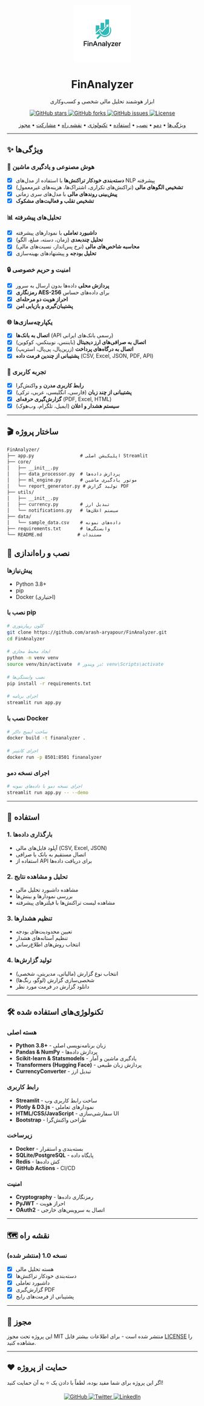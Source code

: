 <div align="center">
  <img src="https://raw.githubusercontent.com/arash-aryapour/FinAnalyzer/main/assets/logo.png" alt="FinAnalyzer Logo" width="150">

  <h1>FinAnalyzer</h1>

  <p>ابزار هوشمند تحلیل مالی شخصی و کسب‌وکاری</p>

  <p>
    <a href="https://github.com/arash-aryapour/FinAnalyzer/stargazers">
      <img src="https://img.shields.io/github/stars/arash-aryapour/FinAnalyzer?style=for-the-badge&logo=github&color=yellow" alt="GitHub stars">
    </a>
    <a href="https://github.com/arash-aryapour/FinAnalyzer/network">
      <img src="https://img.shields.io/github/forks/arash-aryapour/FinAnalyzer?style=for-the-badge&logo=github&color=blue" alt="GitHub forks">
    </a>
    <a href="https://github.com/arash-aryapour/FinAnalyzer/issues">
      <img src="https://img.shields.io/github/issues/arash-aryapour/FinAnalyzer?style=for-the-badge&logo=github&color=red" alt="GitHub issues">
    </a>
    <a href="https://github.com/arash-aryapour/FinAnalyzer/blob/main/LICENSE">
      <img src="https://img.shields.io/github/license/arash-aryapour/FinAnalyzer?style=for-the-badge&logo=github&color=green" alt="License">
    </a>
  </p>

  <p>
    <a href="#features">ویژگی‌ها</a> •
    <a href="#demo">دمو</a> •
    <a href="#installation">نصب</a> •
    <a href="#usage">استفاده</a> •
    <a href="#tech-stack">تکنولوژی</a> •
    <a href="#roadmap">نقشه راه</a> •
    <a href="#contributing">مشارکت</a> •
    <a href="#license">مجوز</a>
  </p>
</div>

---

## ✨ ویژگی‌ها

### 🧠 هوش مصنوعی و یادگیری ماشین
- [x] **دسته‌بندی خودکار تراکنش‌ها** با استفاده از مدل‌های NLP پیشرفته
- [x] **تشخیص الگوهای مالی** (تراکنش‌های تکراری، اشتراک‌ها، هزینه‌های غیرمعمول)
- [x] **پیش‌بینی روندهای مالی** با مدل‌های سری زمانی
- [x] **تشخیص تقلب و فعالیت‌های مشکوک**

### 📊 تحلیل‌های پیشرفته
- [x] **داشبورد تعاملی** با نمودارهای پیشرفته
- [x] **تحلیل چندبعدی** (زمان، دسته، مبلغ، الگو)
- [x] **محاسبه شاخص‌های مالی** (نرخ پس‌انداز، نسبت‌های مالی)
- [x] **تحلیل بودجه** و پیشنهادهای بهینه‌سازی

### 🔒 امنیت و حریم خصوصی
- [x] **پردازش محلی** داده‌ها بدون ارسال به سرور
- [x] **رمزنگاری AES-256** برای داده‌های حساس
- [x] **احراز هویت دو مرحله‌ای**
- [x] **پشتیبان‌گیری و بازیابی امن**

### 🌐 یکپارچه‌سازی‌ها
- [x] **اتصال به بانک‌ها** (API رسمی بانک‌های ایرانی)
- [x] **اتصال به صرافی‌های ارز دیجیتال** (بایننس، نوبیتکس، کوکوین)
- [x] **اتصال به درگاه‌های پرداخت** (زرین‌پال، پی‌پال، استریپ)
- [x] **پشتیبانی از چندین فرمت داده** (CSV, Excel, JSON, PDF, API)

### 📱 تجربه کاربری
- [x] **رابط کاربری مدرن** و واکنش‌گرا
- [x] **پشتیبانی از چند زبان** (فارسی، انگلیسی، عربی، ترکی)
- [x] **گزارش‌گیری حرفه‌ای** (PDF, Excel, HTML)
- [x] **سیستم هشدار و اعلان** (ایمیل، تلگرام، وب‌هوک)

---

## 🎬 ساختار پروژه


```
FinAnalyzer/
├── app.py                 # اپلیکیشن اصلی Streamlit
├── core/
│   ├── __init__.py
│   ├── data_processor.py  # پردازش داده‌ها
│   ├── ml_engine.py       # موتور یادگیری ماشین
│   └── report_generator.py # تولید گزارش PDF
├── utils/
│   ├── __init__.py
│   ├── currency.py        # تبدیل ارز
│   └── notifications.py   # سیستم اعلان‌ها
├── data/
│   └── sample_data.csv    # داده‌های نمونه
├── requirements.txt       # وابستگی‌ها
└── README.md             # مستندات
```


## 🚀 نصب و راه‌اندازی

### پیش‌نیازها
- Python 3.8+
- pip
- Docker (اختیاری)

### نصب با pip
```bash
# کلون ریپازیتوری
git clone https://github.com/arash-aryapour/FinAnalyzer.git
cd FinAnalyzer

# ایجاد محیط مجازی
python -m venv venv
source venv/bin/activate  # در ویندوز: venv\Scripts\activate

# نصب وابستگی‌ها
pip install -r requirements.txt

# اجرای برنامه
streamlit run app.py
```

### نصب با Docker
```bash
# ساخت ایمیج داکر
docker build -t finanalyzer .

# اجرای کانتینر
docker run -p 8501:8501 finanalyzer
```

### اجرای نسخه دمو
```bash
# اجرای نسخه دمو با داده‌های نمونه
streamlit run app.py -- --demo
```

---

## 📖 استفاده

### 1. بارگذاری داده‌ها
- آپلود فایل‌های مالی (CSV, Excel, JSON)
- اتصال مستقیم به بانک یا صرافی
- استفاده از API برای دریافت داده‌ها

### 2. تحلیل و مشاهده نتایج
- مشاهده داشبورد تحلیل مالی
- بررسی نمودارها و بینش‌ها
- مشاهده لیست تراکنش‌ها با فیلترهای پیشرفته

### 3. تنظیم هشدارها
- تعیین محدودیت‌های بودجه
- تنظیم آستانه‌های هشدار
- انتخاب روش‌های اطلاع‌رسانی

### 4. تولید گزارش‌ها
- انتخاب نوع گزارش (مالیاتی، مدیریتی، شخصی)
- شخصی‌سازی گزارش (لوگو، رنگ‌ها)
- دانلود گزارش در فرمت مورد نظر

---

## 🛠 تکنولوژی‌های استفاده شده

### هسته اصلی
- **Python 3.8+** - زبان برنامه‌نویسی اصلی
- **Pandas & NumPy** - پردازش داده‌ها
- **Scikit-learn & Statsmodels** - یادگیری ماشین و آمار
- **Transformers (Hugging Face)** - پردازش زبان طبیعی
- **CurrencyConverter** - تبدیل ارز

### رابط کاربری
- **Streamlit** - ساخت رابط کاربری وب
- **Plotly & D3.js** - نمودارهای تعاملی
- **HTML/CSS/JavaScript** - سفارشی‌سازی UI
- **Bootstrap** - طراحی واکنش‌گرا

### زیرساخت
- **Docker** - بسته‌بندی و استقرار
- **SQLite/PostgreSQL** - پایگاه داده
- **Redis** - کش داده‌ها
- **GitHub Actions** - CI/CD

### امنیت
- **Cryptography** - رمزنگاری داده‌ها
- **PyJWT** - احراز هویت
- **OAuth2** - اتصال به سرویس‌های خارجی

---

## 🗺️ نقشه راه

### نسخه 1.0 (منتشر شده)
- [x] هسته تحلیل مالی
- [x] دسته‌بندی خودکار تراکنش‌ها
- [x] داشبورد تعاملی
- [x] گزارش‌گیری PDF
- [x] پشتیبانی از فرمت‌های رایج

---


## 📄 مجوز

این پروژه تحت مجوز MIT منتشر شده است - برای اطلاعات بیشتر فایل [LICENSE](LICENSE) را مشاهده کنید.

---

## ❤️ حمایت از پروژه

اگر این پروژه برای شما مفید بوده، لطفاً با دادن یک ⭐️ به آن حمایت کنید!

<div align="center">

  <p>
    <a href="https://github.com/arash-aryapour">
      <img src="https://img.shields.io/badge/GitHub-arash--aryapour-black?style=for-the-badge&logo=github" alt="GitHub">
    </a>
    <a href="https://twitter.com/Arash_Ary">
      <img src="https://img.shields.io/badge/Twitter-@Arash_Ary-blue?style=for-the-badge&logo=twitter" alt="Twitter">
    </a>
    <a href="https://linkedin.com/in/arash-aryapour">
      <img src="https://img.shields.io/badge/LinkedIn-arash--aryapour-blue?style=for-the-badge&logo=linkedin" alt="LinkedIn">
    </a>
  </p>
</div>
